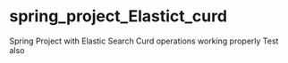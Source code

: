 # spring_project_Elastict_curd
Spring Project with Elastic Search Curd operations working properly Test also 
